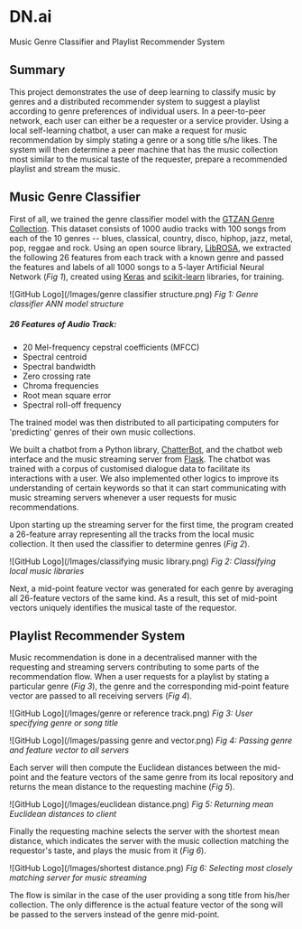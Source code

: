 # DN.ai
Music Genre Classifier and Playlist Recommender System

## Summary

This project demonstrates the use of deep learning to classify music by genres and a distributed recommender system to suggest a playlist according to genre preferences of individual users. In a peer-to-peer network, each user can either be a requester or a service provider. Using a local self-learning chatbot, a user can make a request for music recommendation by simply stating a genre or a song title s/he likes. The system will then determine a peer machine that has the music collection most similar to the musical taste of the requester, prepare a recommended playlist and stream the music.

## Music Genre Classifier

First of all, we trained the genre classifier model with the [GTZAN Genre Collection](http://marsyas.info/downloads/datasets.html). This dataset consists of 1000 audio tracks with 100 songs from each of the 10 genres -- blues, classical, country, disco, hiphop, jazz, metal, pop, reggae and rock. Using an open source library, [LibROSA](https://librosa.github.io/librosa/), we extracted the following 26 features from each track with a known genre and passed the features and labels of all 1000 songs to a 5-layer Artificial Neural Network (*Fig 1*), created using [Keras](https://keras.io/) and [scikit-learn](https://scikit-learn.org/stable/index.html) libraries, for training.

![GitHub Logo](/Images/genre classifier structure.png)
*Fig 1: Genre classifier ANN model structure*

##### 26 Features of Audio Track:
* 20 Mel-frequency cepstral coefficients (MFCC)
* Spectral centroid
* Spectral bandwidth
* Zero crossing rate
* Chroma frequencies
* Root mean square error
* Spectral roll-off frequency

The trained model was then distributed to all participating computers for 'predicting' genres of their own music collections.

We built a chatbot from a Python library, [ChatterBot](https://chatterbot.readthedocs.io/en/stable/index.html), and the chatbot web interface and the music streaming server from [Flask](http://flask.pocoo.org/docs/1.0/). The chatbot was trained with a corpus of customised dialogue data to facilitate its interactions with a user. We also implemented other logics to improve its understanding of certain keywords so that it can start communicating with music streaming servers whenever a user requests for music recommendations.

Upon starting up the streaming server for the first time, the program created a 26-feature array representing all the tracks from the local music collection. It then used the classifier to determine genres (*Fig 2*).

![GitHub Logo](/Images/classifying music library.png)
*Fig 2: Classifying local music libraries*

Next, a mid-point feature vector was generated for each genre by averaging all 26-feature vectors of the same kind. As a result, this set of mid-point vectors uniquely identifies the musical taste of the requestor.

## Playlist Recommender System

Music recommendation is done in a decentralised manner with the requesting and streaming servers contributing to some parts of the recommendation flow. When a user requests for a playlist by stating a particular genre (*Fig 3*), the genre and the corresponding mid-point feature vector are passed to all receiving servers (*Fig 4*).

![GitHub Logo](/Images/genre or reference track.png)
*Fig 3: User specifying genre or song title*

![GitHub Logo](/Images/passing genre and vector.png)
*Fig 4: Passing genre and feature vector to all servers*

Each server will then compute the Euclidean distances between the mid-point and the feature vectors of the same genre from its local repository and returns the mean distance to the requesting machine (*Fig 5*).

![GitHub Logo](/Images/euclidean distance.png)
*Fig 5: Returning mean Euclidean distances to client*

Finally the requesting machine selects the server with the shortest mean distance, which indicates the server with the music collection matching the requestor's taste, and plays the music from it (*Fig 6*).

![GitHub Logo](/Images/shortest distance.png)
*Fig 6: Selecting most closely matching server for music streaming*

The flow is similar in the case of the user providing a song title from his/her collection. The only difference is the actual feature vector of the song will be passed to the servers instead of the genre mid-point.
